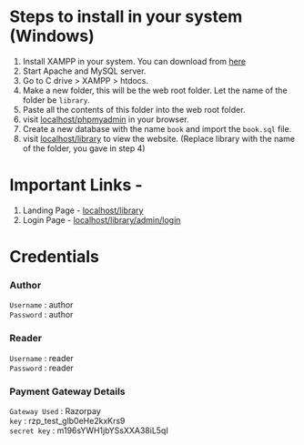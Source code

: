 # Steps to install in your system (Windows)
1. Install XAMPP in your system.
You can download from [here](https://www.apachefriends.org/download.html)
2. Start Apache and MySQL server.
3. Go to C drive > XAMPP > htdocs.
4. Make a new folder, this will be the web root folder. Let the name of the folder be `library`.
5. Paste all the contents of this folder into the web root folder.
6. visit [localhost/phpmyadmin](localhost/phpmyadmin) in your browser.
7. Create a new database with the name `book` and import the `book.sql` file.
8. visit [localhost/library](localhost/library) to view the website. (Replace library with the name of the folder, you gave in step 4)


# Important Links -
1. Landing Page - [localhost/library](localhost/library)
2. Login Page - [localhost/library/admin/login](localhost/library/admin/login)

# Credentials
### Author
`Username` : author  
`Password` : author 

### Reader
`Username` : reader   
`Password` : reader  

### Payment Gateway Details
`Gateway Used` : Razorpay  
`key` : rzp_test_glb0eHe2kxKrs9  
`secret key` : m196sYWH1jbYSsXXA38iL5qI